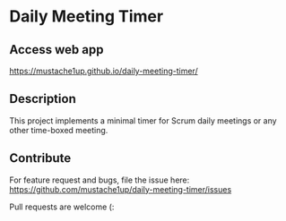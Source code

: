 # Daily Meeting Timer

## Access web app

<https://mustache1up.github.io/daily-meeting-timer/>

## Description

This project implements a minimal timer for Scrum daily meetings or any other time-boxed meeting.

## Contribute

For feature request and bugs, file the issue here: 
<https://github.com/mustache1up/daily-meeting-timer/issues>

Pull requests are welcome (:
